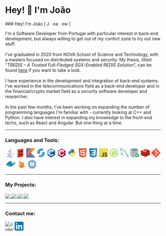<h1 align="left">Hey! 👋 I'm João </h1>
### Hey!  I'm João [ J · oa · ow ]

<br/>
  
I'm a Software Developer from Portugal with particular interest in back-end development, but always willing to get out of my confort zone to try out new stuff.<br/>
<br/>
I've graduated in 2020 from NOVA School of Science and Technology, with a masters focused on distributed systems and security.
My thesis, titled "*TREDIS – A Trusted Full-Fledged SGX-Enabled REDIS Solution*", can be found [here](https://run.unl.pt/bitstream/10362/116775/1/Reis_2021.pdf) if you want to take a look.<br/>
<br/>
I have experience in the development and integration of back-end systems. I've worked in the telecommunications field as a back-end developer and in the financial/crypto market field as a security software developer and researcher.<br/>
<br/>
In the past few months, I've been working on expanding the number of programming languages I'm familiar with - currently looking at C++ and Python. I also have interest in expanding my knowledge to the front-end techs, such as React and Angular. But one thing at a time.<br/>


---

### Languages and Tools:

<p align="left">
  <img src="https://raw.githubusercontent.com/devicons/devicon/master/icons/java/java-original.svg" alt="java" width="30" height="30"/>
  <img src="https://raw.githubusercontent.com/devicons/devicon/master/icons/scala/scala-original.svg" alt="scala" width="30" height="30"/>
  <img src="https://raw.githubusercontent.com/devicons/devicon/master/icons/kotlin/kotlin-original.svg" alt="kotlin" width="30" height="30"/>
  <img src="https://github.com/jcreis/jcreis/blob/main/tech-icons/sag-icon.png" alt="webmethods" width="28" height="30"/>
  <img src="https://raw.githubusercontent.com/devicons/devicon/master/icons/c/c-original.svg" alt="c" width="30" height="30"/>
  <img src="https://raw.githubusercontent.com/devicons/devicon/master/icons/cplusplus/cplusplus-original.svg" alt="cpp" width="30" height="30"/>
  <img src="https://raw.githubusercontent.com/devicons/devicon/master/icons/python/python-original.svg" alt="python" width="30" height="30"/>
  <img src="https://raw.githubusercontent.com/devicons/devicon/master/icons/html5/html5-original.svg" alt="html5" width="30" height="30"/>
  <img src="https://raw.githubusercontent.com/devicons/devicon/master/icons/css3/css3-original.svg" alt="css3" width="30" height="30"/>
  <img src="https://raw.githubusercontent.com/devicons/devicon/master/icons/javascript/javascript-original.svg" alt="javascript" width="30" height="30"/>
  <img src="https://raw.githubusercontent.com/devicons/devicon/master/icons/nodejs/nodejs-original.svg" alt="nodejs" width="30" height="30"/>
  <img src="https://raw.githubusercontent.com/devicons/devicon/master/icons/mysql/mysql-original.svg" alt="mysql" width="30" height="30"/>
  <img src="https://github.com/jcreis/jcreis/blob/main/tech-icons/oraclesql-icon.png" alt="oraclesql" width="30" height="30"/>
  <img src="https://raw.githubusercontent.com/devicons/devicon/master/icons/redis/redis-original.svg" alt="redis" width="30" height="30"/>
  <img src="https://raw.githubusercontent.com/devicons/devicon/master/icons/git/git-original.svg" alt="git" width="30" height="30"/>
  <img src="https://raw.githubusercontent.com/devicons/devicon/master/icons/docker/docker-original.svg" alt="docker" width="34" height="34"/>
  <img src="https://raw.githubusercontent.com/devicons/devicon/master/icons/firebase/firebase-plain.svg" alt="firebase" width="30" height="30"/>
  <img src="https://github.com/jcreis/jcreis/blob/main/tech-icons/sgx-icon.png" alt="sgx" width="30" height="30"/>
</p>


---

### My Projects:


<a href="https://github.com/jcreis/VacationManager">
  <img align="center" src="https://github-readme-stats.vercel.app/api/pin/?username=jcreis&repo=VacationManager&theme=tokyonight" />
</a>

<a href="https://github.com/jcreis/sparkApp">
  <img align="center" src="https://github-readme-stats.vercel.app/api/pin/?username=jcreis&repo=sparkApp&theme=tokyonight" />
</a>

<a href="https://github.com/jcreis/SpringShellApp">
 <img align="center" src="https://github-readme-stats.vercel.app/api/pin/?username=jcreis&repo=SpringShellApp&theme=tokyonight" />
</a>

<a href="https://github.com/jcreis/SpringShellApp">
 <img align="center" src="https://github-readme-stats.vercel.app/api/pin/?username=jcreis&repo=sgx-experiments&theme=tokyonight" />
</a>

<br/>


---

### Contact me:

[<img align="left" alt="João's GitHub" width="30" height="30" src="https://upload.wikimedia.org/wikipedia/commons/thumb/a/ae/Github-desktop-logo-symbol.svg/1024px-Github-desktop-logo-symbol.svg.png" />][github]
[<img align="left" alt="João's LinkedIn" width="30" height="30" src="https://raw.githubusercontent.com/devicons/devicon/master/icons/linkedin/linkedin-original.svg" />][linkedin]

<br />

<!---

---

### Github Activity:

<a href="https://github.com/jcreis">
  <img align="left" src="https://github-readme-stats.vercel.app/api/top-langs/?username=jcreis&theme=tokyonight" />
</a>

<a href="https://github.com/jcreis">
 <img align="right" src="https://github-readme-stats.vercel.app/api?username=jcreis&show_icons=true&theme=tokyonight&line_height=27" alt="João's github stats"/>
</a>

-->


[github]: https://github.com/jcreis
[linkedin]: https://linkedin.com/in/joaoreis96
